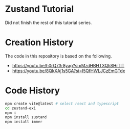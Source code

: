 # Zustand Tutorial

Did not finish the rest of this tutorial series.

# Creation History

The code in this repository is based on the following.

- https://youtu.be/h0rQ73r8yag?si=MzdHBHTXQhSHrTlT
- https://youtu.be/8QkXAj1s5GA?si=I5QfHWLJCzEmGTdx

# Code History

```bash
npm create vite@latest # select react and typescript
cd zustand-ex1
npm i
npm install zustand
npm install immer
```
